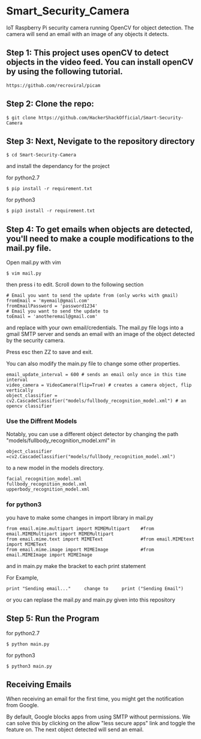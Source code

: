 # Smart_Security_Camera
IoT Raspberry Pi security camera running OpenCV for object detection. The camera will send an email with an image of any objects it detects.

## Step 1: This project uses openCV to detect objects in the video feed. You can install openCV by using the following tutorial.

    https://github.com/recroviral/picam

## Step 2: Clone the repo:

    $ git clone https://github.com/HackerShackOfficial/Smart-Security-Camera

## Step 3: Next, Nevigate to the repository directory

    $ cd Smart-Security-Camera

and install the dependancy for the project

for python2.7

    $ pip install -r requirement.txt

for python3

    $ pip3 install -r requirement.txt

## Step 4: To get emails when objects are detected, you'll need to make a couple modifications to the mail.py file.

Open mail.py with vim 

    $ vim mail.py 

then press i to edit. Scroll down to the following section

    # Email you want to send the update from (only works with gmail)
    fromEmail = 'myemail@gmail.com'
    fromEmailPassword = 'password1234'
    # Email you want to send the update to
    toEmail = 'anotheremail@gmail.com'

and replace with your own email/credentials. The mail.py file logs into a gmail SMTP server and sends an email with an image of the object detected by the security camera.

Press esc then ZZ to save and exit.

You can also modify the main.py file to change some other properties.

    email_update_interval = 600 # sends an email only once in this time interval
    video_camera = VideoCamera(flip=True) # creates a camera object, flip vertically
    object_classifier = cv2.CascadeClassifier("models/fullbody_recognition_model.xml") # an opencv classifier

### Use the Diffrent Models

Notably, you can use a different object detector by changing the path "models/fullbody_recognition_model.xml" in 

    object_classifier =cv2.CascadeClassifier("models/fullbody_recognition_model.xml")

to a new model in the models directory.

    facial_recognition_model.xml
    fullbody_recognition_model.xml
    upperbody_recognition_model.xml

### for python3 

you have to make some changes in import library in mail.py

    from email.mime.multipart import MIMEMultipart    #from email.MIMEMultipart import MIMEMultipart
    from email.mime.text import MIMEText              #from email.MIMEtext import MIMEText
    from email.mime.image import MIMEImage            #from email.MIMEImage import MIMEImage

and in main.py make the bracket to each print statement

For Example,

    print "Sending email..."     change to     print ("Sending Email")

or you can replase the mail.py and main.py given into this repository

## Step 5: Run the Program

for python2.7

    $ python main.py

for python3

    $ python3 main.py


## Receiving Emails

When receiving an email for the first time, you might get the notification from Google.

By default, Google blocks apps from using SMTP without permissions. We can solve this by clicking on the allow "less secure apps" link and toggle the feature on. The next object detected will send an email.
